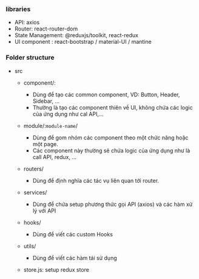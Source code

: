 ### libraries
- API: axios
- Router: react-router-dom
- State Management: @reduxjs/toolkit, react-redux
- UI component : react-bootstrap / material-UI / mantine


### Folder structure
- src
    - component/: 
        + Dùng để tạo các common component, VD: Button, Header, Sidebar, ...
        + Thường là tạo các component thiên về UI, không chứa các logic của ứng dụng như cal API,... 
        
    - module/:`module-name`/
        + Dùng để gom nhóm các component theo một chức năng hoặc một page.
        + Các component này thường sẽ chứa logic của ứng dụng như là call API, redux, ...

    - routers/
        - Dùng để định nghĩa các tác vụ liên quan tới router.

    - services/
        - Dùng để chứa setup phương thức gọi API (axios) và các hàm xử lý với API

    - hooks/ 
        - Dùng để viết các custom Hooks


    - utils/
        - Dùng để viết các hàm tái sử dụng

    - store.js: setup redux store
        